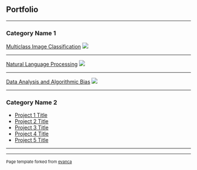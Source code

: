 ## Portfolio

---

### Category Name 1 

[Multiclass Image Classification](/sample_page)
<img src="images/dummy_thumbnail.jpg?raw=true"/>

---
[Natural Language Processing](/pdf/sample_presentation.pdf)
<img src="images/dummy_thumbnail.jpg?raw=true"/>

---
[Data Analysis and Algorithmic Bias](http://example.com/)
<img src="images/dummy_thumbnail.jpg?raw=true"/>

---

### Category Name 2

- [Project 1 Title](http://example.com/)
- [Project 2 Title](http://example.com/)
- [Project 3 Title](http://example.com/)
- [Project 4 Title](http://example.com/)
- [Project 5 Title](http://example.com/)

---




---
<p style="font-size:11px">Page template forked from <a href="https://github.com/evanca/quick-portfolio">evanca</a></p>
<!-- Remove above link if you don't want to attibute -->
